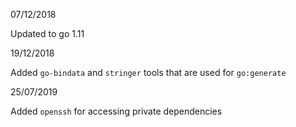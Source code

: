 07/12/2018

Updated to go 1.11

19/12/2018

Added `go-bindata` and `stringer` tools that are used for `go:generate`

25/07/2019

Added `openssh` for accessing private dependencies

